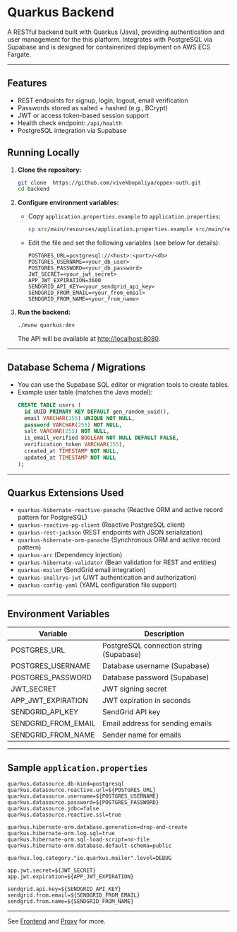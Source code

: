 # Quarkus Backend

A RESTful backend built with Quarkus (Java), providing authentication and user management for the this platform. Integrates with PostgreSQL via Supabase and is designed for containerized deployment on AWS ECS Fargate.

---

## Features

- REST endpoints for signup, login, logout, email verification
- Passwords stored as salted + hashed (e.g., BCrypt)
- JWT or access token-based session support
- Health check endpoint: `/api/health`
- PostgreSQL integration via Supabase


## Running Locally

1. **Clone the repository:**
   ```bash
   git clone  https://github.com/vivekbopaliya/oppex-auth.git
   cd backend
   ```

2. **Configure environment variables:**
   - Copy `application.properties.example` to `application.properties`:
     ```bash
     cp src/main/resources/application.properties.example src/main/resources/application.properties
     ```
   - Edit the file and set the following variables (see below for details):
     ```properties
     POSTGRES_URL=postgresql://<host>:<port>/<db>
     POSTGRES_USERNAME=<your_db_user>
     POSTGRES_PASSWORD=<your_db_password>
     JWT_SECRET=<your_jwt_secret>
     APP_JWT_EXPIRATION=3600
     SENDGRID_API_KEY=<your_sendgrid_api_key>
     SENDGRID_FROM_EMAIL=<your_from_email>
     SENDGRID_FROM_NAME=<your_from_name>
     ```

3. **Run the backend:**
   ```bash
   ./mvnw quarkus:dev
   ```
   The API will be available at [http://localhost:8080](http://localhost:8080).

---

## Database Schema / Migrations

- You can use the Supabase SQL editor or migration tools to create tables.
- Example user table (matches the Java model):
  ```sql
  CREATE TABLE users (
    id UUID PRIMARY KEY DEFAULT gen_random_uuid(),
    email VARCHAR(255) UNIQUE NOT NULL,
    password VARCHAR(255) NOT NULL,
    salt VARCHAR(255) NOT NULL,
    is_email_verified BOOLEAN NOT NULL DEFAULT FALSE,
    verification_token VARCHAR(255),
    created_at TIMESTAMP NOT NULL,
    updated_at TIMESTAMP NOT NULL
  );
  ```

---

## Quarkus Extensions Used

- `quarkus-hibernate-reactive-panache` (Reactive ORM and active record pattern for PostgreSQL)
- `quarkus-reactive-pg-client` (Reactive PostgreSQL client)
- `quarkus-rest-jackson` (REST endpoints with JSON serialization)
- `quarkus-hibernate-orm-panache` (Synchronous ORM and active record pattern)
- `quarkus-arc` (Dependency injection)
- `quarkus-hibernate-validator` (Bean validation for REST and entities)
- `quarkus-mailer` (SendGrid email integration)
- `quarkus-smallrye-jwt` (JWT authentication and authorization)
- `quarkus-config-yaml` (YAML configuration file support)

---

## Environment Variables

| Variable                | Description                                 |
|-------------------------|---------------------------------------------|
| POSTGRES_URL            | PostgreSQL connection string (Supabase)      |
| POSTGRES_USERNAME       | Database username (Supabase)                |
| POSTGRES_PASSWORD       | Database password (Supabase)                |
| JWT_SECRET              | JWT signing secret                          |
| APP_JWT_EXPIRATION      | JWT expiration in seconds                   |
| SENDGRID_API_KEY        | SendGrid API key                            |
| SENDGRID_FROM_EMAIL     | Email address for sending emails            |
| SENDGRID_FROM_NAME      | Sender name for emails                      |

---


## Sample `application.properties`

```properties
quarkus.datasource.db-kind=postgresql
quarkus.datasource.reactive.url=${POSTGRES_URL}
quarkus.datasource.username=${POSTGRES_USERNAME}
quarkus.datasource.password=${POSTGRES_PASSWORD}
quarkus.datasource.jdbc=false
quarkus.datasource.reactive.ssl=true

quarkus.hibernate-orm.database.generation=drop-and-create
quarkus.hibernate-orm.log.sql=true
quarkus.hibernate-orm.sql-load-script=no-file
quarkus.hibernate-orm.database.default-schema=public

quarkus.log.category."io.quarkus.mailer".level=DEBUG

app.jwt.secret=${JWT_SECRET}
app.jwt.expiration=${APP_JWT_EXPIRATION}

sendgrid.api.key=${SENDGRID_API_KEY}
sendgrid.from.email=${SENDGRID_FROM_EMAIL}
sendgrid.from.name=${SENDGRID_FROM_NAME}
```

---

See [Frontend](../frontend/README.md) and [Proxy](../proxy/README.md) for more.